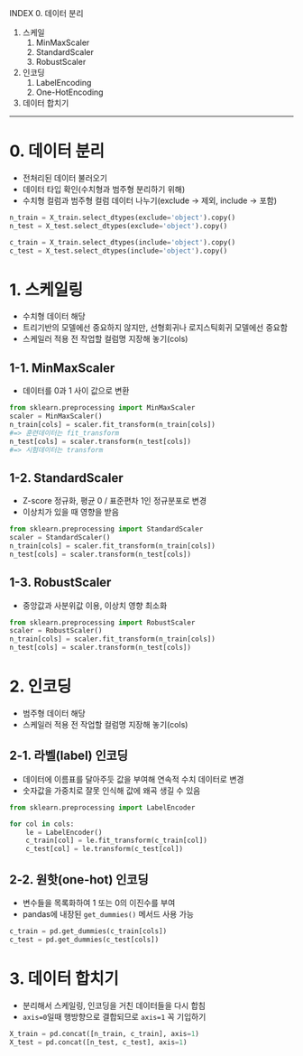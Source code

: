 INDEX
0. 데이터 분리
1. 스케일
    1. MinMaxScaler
    2. StandardScaler
    3. RobustScaler
2. 인코딩
    1. LabelEncoding
    2. One-HotEncoding
3. 데이터 합치기

---
# 0. 데이터 분리
- 전처리된 데이터 불러오기
- 데이터 타입 확인(수치형과 범주형 분리하기 위해)
- 수치형 컬럼과 범주형 컬럼 데이터 나누기(exclude -> 제외, include -> 포함)
```python
n_train = X_train.select_dtypes(exclude='object').copy()
n_test = X_test.select_dtypes(exclude='object').copy()

c_train = X_train.select_dtypes(include='object').copy()
c_test = X_test.select_dtypes(include='object').copy()
```

# 1. 스케일링
- 수치형 데이터 해당
- 트리기반의 모델에선 중요하지 않지만, 선형회귀나 로지스틱회귀 모델에선 중요함
- 스케일러 적용 전 작업할 컬럼명 지장해 놓기(cols)

## 1-1. MinMaxScaler
- 데이터를 0과 1 사이 값으로 변환
```python
from sklearn.preprocessing import MinMaxScaler
scaler = MinMaxScaler()
n_train[cols] = scaler.fit_transform(n_train[cols])
#=> 훈련데이터는 fit_transform
n_test[cols] = scaler.transform(n_test[cols])
#=> 시험데이터는 transform
```
## 1-2. StandardScaler
- Z-score 정규화, 평균 0 / 표준편차 1인 정규분포로 변경
- 이상치가 있을 때 영향을 받음
```python
from sklearn.preprocessing import StandardScaler
scaler = StandardScaler()
n_train[cols] = scaler.fit_transform(n_train[cols])
n_test[cols] = scaler.transform(n_test[cols])
```
## 1-3. RobustScaler
- 중앙값과 사분위값 이용, 이상치 영향 최소화
```python
from sklearn.preprocessing import RobustScaler
scaler = RobustScaler()
n_train[cols] = scaler.fit_transform(n_train[cols])
n_test[cols] = scaler.transform(n_test[cols])
```

# 2. 인코딩
- 범주형 데이터 해당
- 스케일러 적용 전 작업할 컬럼명 지장해 놓기(cols)

## 2-1. 라벨(label) 인코딩
- 데이터에 이름표를 달아주듯 값을 부여해 연속적 수치 데이터로 변경
- 숫자값을 가중치로 잘못 인식해 값에 왜곡 생길 수 있음 
```python
from sklearn.preprocessing import LabelEncoder

for col in cols:
    le = LabelEncoder()
    c_train[col] = le.fit_transform(c_train[col])
    c_test[col] = le.transform(c_test[col])
```
## 2-2. 원핫(one-hot) 인코딩
- 변수들을 목록화하여 1 또는 0의 이진수를 부여
- pandas에 내장된 `get_dummies()` 메서드 사용 가능
```python
c_train = pd.get_dummies(c_train[cols])
c_test = pd.get_dummies(c_test[cols])
```

# 3. 데이터 합치기
- 분리해서 스케일링, 인코딩을 거친 데이터들을 다시 합침
- `axis=0`일때 행방향으로 결합되므로 `axis=1` 꼭 기입하기
```python
X_train = pd.concat([n_train, c_train], axis=1)
X_test = pd.concat([n_test, c_test], axis=1)
```

